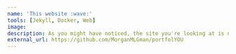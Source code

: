 ```yaml
---
name: 'This website :wave:'
tools: [Jekyll, Docker, Web]
image: 
description: As you might have noticed, the site you're looking at is not just a static website &#128064. It was created using the popular Jekyll framework, which is used by a lot of really BIG companies. You might have also noticed that the site address is not <code>[nickname].github.io</code>, this is because the site is not hosted using GitHub Pages, which is the fastest way to put up a site created in Jekyll. This site is hosted on a private server &#128526, you probably wouldn't even notice it if it weren't for that unusual <code>morganmlg.com</code> address, right? You can learn more about my self-hosting interests on the <strong>"Homelab"</strong> tab.
external_url: https://github.com/MorganMLGman/portfolYOU
---
```

